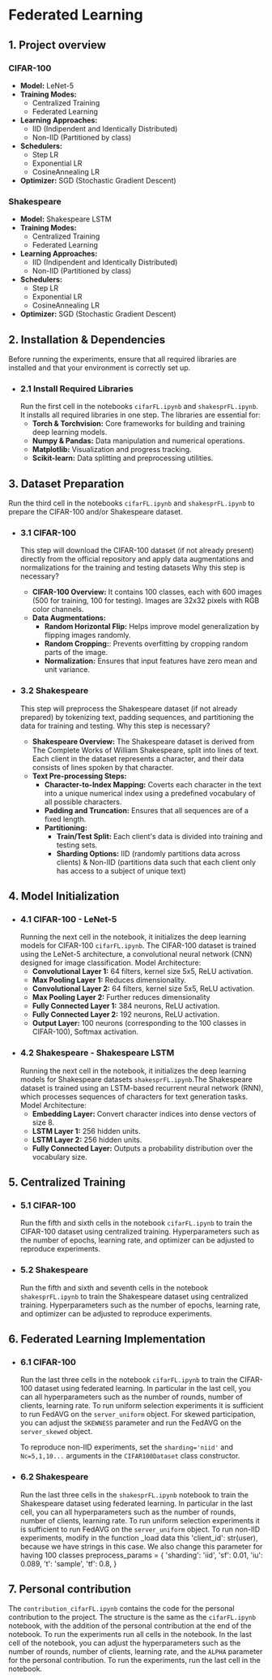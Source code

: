 # Federated Learning

## 1. Project overview
### CIFAR-100
 - **Model:** LeNet-5
 - **Training Modes:**
    - Centralized Training
    - Federated Learning
- **Learning Approaches:**
    - IID (Indipendent and Identically Distributed)
    - Non-IID (Partitioned by class)
- **Schedulers:**
    - Step LR
    - Exponential LR
    - CosineAnnealing LR
- **Optimizer:** SGD (Stochastic Gradient Descent)

### Shakespeare
 - **Model:** Shakespeare LSTM
 - **Training Modes:**
    - Centralized Training
    - Federated Learning
- **Learning Approaches:**
    - IID (Indipendent and Identically Distributed)
    - Non-IID (Partitioned by class)
- **Schedulers:**
    - Step LR
    - Exponential LR
    - CosineAnnealing LR
- **Optimizer:** SGD (Stochastic Gradient Descent)

## 2. Installation & Dependencies
Before running the experiments, ensure that all required libraries are installed and that your environment is correctly set up.
- ### 2.1 Install Required Libraries
    Run the first cell in the notebooks `cifarFL.ipynb` and `shakesprFL.ipynb`. It installs all required libraries in one step.
    The libraries are essential for: 
    - **Torch & Torchvision:** Core frameworks for building and training deep learning models.
    - **Numpy & Pandas:** Data manipulation and numerical operations.
    - **Matplotlib:** Visualization and progress tracking.
    - **Scikit-learn:** Data splitting and preprocessing utilities.

## 3. Dataset Preparation
 Run the third cell in the notebooks `cifarFL.ipynb` and `shakesprFL.ipynb` to prepare the CIFAR-100 and/or Shakespeare dataset.
- ### 3.1 CIFAR-100
   
    This step will download the CIFAR-100 dataset (if not already present) directly from the official repository and apply data augmentations and normalizations for the training and testing datasets
    Why this step is necessary?
    - **CIFAR-100 Overview:** It contains 100 classes, each with 600 images (500 for training, 100 for testing).
    Images are 32x32 pixels with RGB color channels.
    - **Data Augmentations:**
        - **Random Horizontal Flip:** Helps improve model generalization by flipping images randomly.
        - **Random Cropping:**: Prevents overfitting by cropping random parts of the image.
        - **Normalization:** Ensures that input features have zero mean and unit variance.

- ### 3.2 Shakespeare
    This step will preprocess the Shakespeare dataset (if not already prepared) by tokenizing text, padding sequences, and partitioning the data for training and testing.
    Why this step is necessary?
    - **Shakespeare Overview:**
       The Shakespeare dataset is derived from The Complete Works of William Shakespeare, split into lines of text. Each client in the dataset represents a character, and their data consists of lines spoken by that character.
    - **Text Pre-processing Steps:**
        - **Character-to-Index Mapping:** Coverts each character in the text into a unique numerical index using a predefined vocabulary of all possible characters.
        - **Padding and Truncation:** Ensures that all sequences are of a fixed length.
        - **Partitioning:**
            - **Train/Test Split:** Each client's data is divided into training and testing sets.
            - **Sharding Options:**
            IID (randomly partitions data across clients) & Non-IID (partitions data such that each client only has access to a subject of unique text)

## 4. Model Initialization 
 - ### 4.1 CIFAR-100 - LeNet-5
    Running the next cell in the notebook, it initializes the deep learning models for CIFAR-100 `cifarFL.ipynb`. The CIFAR-100 dataset is trained using the LeNet-5 architecture, a convolutional neural network (CNN) designed for image classification.
    Model Architecture:
    - **Convolutional Layer 1:** 64 filters, kernel size 5x5, ReLU activation.
    - **Max Pooling Layer 1:** Reduces dimensionality.
    - **Convolutional Layer 2:** 64 filters, kernel size 5x5, ReLU activation.
    - **Max Pooling Layer 2:** Further reduces dimensionality
    - **Fully Connected Layer 1:** 384 neurons, ReLU activation.
    - **Fully Connected Layer 2:** 192 neurons, ReLU activation.
    - **Output Layer:** 100 neurons (corresponding to the 100 classes in CIFAR-100), Softmax activation.
- ### 4.2 Shakespeare - Shakespeare LSTM
    Running the next cell in the notebook, it initializes the deep learning models for Shakespeare datasets `shakesprFL.ipynb`.The Shakespeare dataset is trained using an LSTM-based recurrent neural network (RNN), which processes sequences of characters for text generation tasks.
    Model Architecture:
    - **Embedding Layer:** Convert character indices into dense vectors of size 8.
    - **LSTM Layer 1:** 256 hidden units.
    - **LSTM Layer 2:** 256 hidden units.
    - **Fully Connected Layer:** Outputs a probability distribution over the vocabulary size.

## 5. Centralized Training
 - ### 5.1 CIFAR-100
     Run the fifth and sixth cells in the notebook `cifarFL.ipynb` to train the CIFAR-100 dataset using centralized training.
     Hyperparameters such as the number of epochs, learning rate, and optimizer can be adjusted to reproduce experiments.
 - ### 5.2 Shakespeare 
    Run the fifth and sixth and seventh cells in the notebook `shakesprFL.ipynb` to train the Shakespeare dataset using centralized training.
    Hyperparameters such as the number of epochs, learning rate, and optimizer can be adjusted to reproduce experiments.

## 6. Federated Learning Implementation
 - ### 6.1 CIFAR-100
    Run the last three cells in the notebook `cifarFL.ipynb` to train the CIFAR-100 dataset using federated learning. In particular in the last cell, you can all hyperparameters such as the number of rounds, number of clients, learning rate. To run uniform selection experiments it is sufficient to run FedAVG on the `server_uniform` object.
    For skewed participation, you can adjust the `SKEWNESS` parameter and run the FedAVG on the `server_skewed` object.

    To reproduce non-IID experiments, set the `sharding='niid'` and `Nc=5,1,10...` arguments in the `CIFAR100Dataset` class constructor.
 - ### 6.2 Shakespeare   
    Run the last three cells in the `shakesprFL.ipynb` notebook to train the Shakespeare dataset using federated learning. In particular in the last cell, you can all hyperparameters such as the number of rounds, number of clients, learning rate. To run uniform selection experiments it is sufficient to run FedAVG on the `server_uniform` object.
    To run non-IID experiments, modify in the function _load data this 'client_id': str(user), because we have strings in this case. We also change this parameter for having 100 classes
    preprocess_params = {
        'sharding': 'iid',
        'sf': 0.01,
        'iu': 0.089,
        't': 'sample',
        'tf': 0.8,
    }


## 7. Personal contribution

The `contribution_cifarFL.ipynb` contains the code for the personal contribution to the project.  The structure is the same as the `cifarFL.ipynb` notebook, with the addition of the personal contribution at the end of the notebook. To run the experiments run all cells in the notebook. In the last cell of the notebook, you can adjust the hyperparameters such as the number of rounds, number of clients, learning rate, and the `ALPHA` parameter for the personal contribution. To run the experiments, run the last cell in the notebook.